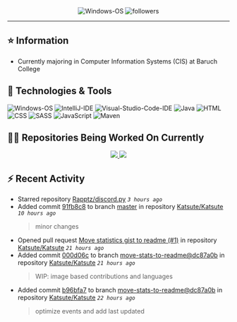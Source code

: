 <div align="center">
    <img 
        src="https://img.shields.io/badge/OS-Windows-informational?style=for-the-badge&color=3278be"
        alt="Windows-OS">
    <img 
        src="https://img.shields.io/github/followers/katsute?color=3278be&style=for-the-badge"
        alt="followers">
</div>

<hr>

## ⭐ Information

 - Currently majoring in Computer Information Systems (CIS) at Baruch College

## 🔧 Technologies & Tools

<img 
    src="https://img.shields.io/badge/OS-Windows-informational?style=flat-square&color=3278be"
    alt="Windows-OS">
<img 
    src="https://img.shields.io/badge/Editor-IntelliJ_IDEA-informational?style=flat-square&logo=intellij-idea&logoColor=white&color=3278be"
    alt="IntelliJ-IDE">
<img 
    src="https://img.shields.io/badge/Editor-Visual_Studio_Code-informational?style=flat-square&logo=Visual-Studio-Code&logoColor=white&color=3278be"
    alt="Visual-Studio-Code-IDE">
<img 
    src="https://img.shields.io/badge/Code-Java-informational?style=flat-square&logo=java&logoColor=white&color=3278be"
    alt="Java">
<img 
    src="https://img.shields.io/badge/Code-HTML-informational?style=flat-square&logo=html5&logoColor=white&color=3278be"
    alt="HTML">
<img 
    src="https://img.shields.io/badge/Code-CSS-informational?style=flat-square&logo=css-wizardry&logoColor=white&color=3278be"
    alt="CSS">
<img 
    src="https://img.shields.io/badge/Code-SASS-informational?style=flat-square&logo=sass&logoColor=white&color=3278be"
    alt="SASS">
<img 
    src="https://img.shields.io/badge/Code-JavaScript-informational?style=flat-square&logo=javascript&logoColor=white&color=3278be"
    alt="JavaScript">
<img 
    src="https://img.shields.io/badge/Tools-Maven-informational?style=flat-square&logo=apache-maven&logoColor=white&color=3278be"
    alt="Maven">

## 👨‍💻 Repositories Being Worked On Currently
<div align="center">
    <a href="https://github.com/Ktt-Development/ktt-development.github.io">
        <img
            src="https://github-readme-stats.vercel.app/api/pin/?username=ktt-development&repo=ktt-development.github.io&show_owner=true&title_color=3278be&text_color=202020">
    </a>
    <a href="https://github.com/Ktt-Development/rexedia">
        <img
            src="https://github-readme-stats.vercel.app/api/pin/?username=Ktt-Development&repo=rexedia&show_owner=true&title_color=3278be&text_color=202020">
    </a>
</div>

## ⚡ Recent Activity


 - Starred repository [Rapptz/discord.py](https://github.com/Rapptz/discord.py)  *`3 hours ago`*
 - Added commit [91fb8c8](https://github.com/Katsute/Katsute/commit/91fb8c84520a66bc3d275a5ab42a9ef906abaf47) to branch [master](https://github.com/Katsute/Katsute/tree/master) in repository [Katsute/Katsute](https://github.com/Katsute/Katsute)  *`10 hours ago`*
   > minor changes
 - Opened pull request [Move statistics gist to readme (#1)](https://github.com/Katsute/Katsute/pull/1) in repository [Katsute/Katsute](https://github.com/Katsute/Katsute)  *`21 hours ago`*
 - Added commit [000d06c](https://github.com/Katsute/Katsute/commit/000d06ce03808a710a43cd2c61a760e2cdd5d4ae) to branch [move-stats-to-readme@dc87a0b](https://github.com/Katsute/Katsute/tree/move-stats-to-readme@dc87a0b) in repository [Katsute/Katsute](https://github.com/Katsute/Katsute)  *`21 hours ago`*
   > WIP: image based contributions and languages
 - Added commit [b96bfa7](https://github.com/Katsute/Katsute/commit/b96bfa7ee8aca373bf8af8dc93d73e8905f71761) to branch [move-stats-to-readme@dc87a0b](https://github.com/Katsute/Katsute/tree/move-stats-to-readme@dc87a0b) in repository [Katsute/Katsute](https://github.com/Katsute/Katsute)  *`22 hours ago`*
   > optimize events and add last updated
